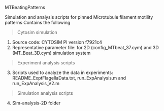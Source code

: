 MTBeatingPatterns

Simulation and analysis scripts for pinned Microtubule filament motility patterns
Contains the following

> Cytosim simulation 
1. Source code: CYTOSIM PI version f7921c4
2. Representative parameter file: for 2D (config_MTbeat_37.cym) and 3D (MT_Beat_3D.cym) simulation system


> Experiment analysis scripts
3. Scripts used to analyze the data in experiments: README_ExptFlagellaData.txt, run_ExpAnalysis.m and run_ExpAnalysis_V2.m 

> Simulation analysis scripts
4. Sim-analysis-2D folder
